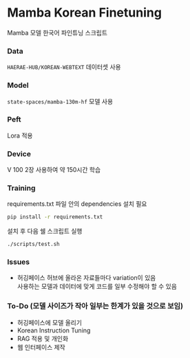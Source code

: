 # Mamba Korean Finetuning

Mamba 모델 한국어 파인튜닝 스크립트

### Data
`HAERAE-HUB/KOREAN-WEBTEXT` 데이터셋 사용

### Model
`state-spaces/mamba-130m-hf` 모델 사용

### Peft
Lora 적용

### Device
V 100 2장 사용하여 약 150시간 학습


### Training
requirements.txt 파일 안의 dependencies 설치 필요

```bash
pip install -r requirements.txt
```

설치 후 다음 쉘 스크립트 실행

```bash
./scripts/test.sh
```

### Issues
- 허깅페이스 허브에 올라온 자료들마다 variation이 있음\
사용하는 모델과 데이터에 맞게 코드를 일부 수정해야 할 수 있음

### To-Do (모델 사이즈가 작아 일부는 한계가 있을 것으로 보임)
- 허깅페이스에 모델 올리기
- Korean Instruction Tuning
- RAG 적용 및 개인화
- 웹 인터페이스 제작
